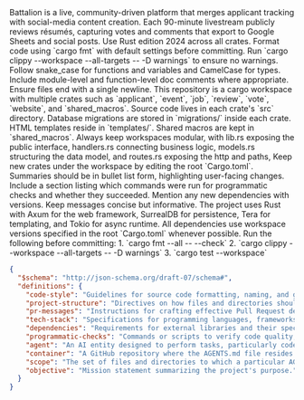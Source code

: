 <agent-spec>
  <objective>
    Battalion is a live, community-driven platform that merges applicant tracking
    with social-media content creation. Each 90-minute livestream publicly
    reviews résumés, capturing votes and comments that export to Google Sheets
    and social posts.
  </objective>
  <code-style>
    Use Rust edition 2024 across all crates. Format code using `cargo fmt` with default settings before committing. Run `cargo clippy --workspace --all-targets -- -D warnings` to ensure no warnings. Follow snake_case for functions and variables and CamelCase for types. Include module-level and function-level doc comments where appropriate. Ensure files end with a single newline.
  </code-style>
  <project-structure>
    This repository is a cargo workspace with multiple crates such as `applicant`, `event`, `job`, `review`, `vote`, `website`, and `shared_macros`. Source code lives in each crate's `src` directory. Database migrations are stored in `migrations/` inside each crate. HTML templates reside in `templates/`. Shared macros are kept in `shared_macros`. Always keep workspaces modular, with lib.rs exposing the public interface, handlers.rs connecting business logic, models.rs structuring the data model, and routes.rs exposing the http and paths, Keep new crates under the workspace by editing the root `Cargo.toml`.
  </project-structure>
  <pr-messages>
    Summaries should be in bullet list form, highlighting user-facing changes. Include a section listing which commands were run for programmatic checks and whether they succeeded. Mention any new dependencies with versions. Keep messages concise but informative.
  </pr-messages>
  <tech-stack>
    The project uses Rust with Axum for the web framework, SurrealDB for persistence, Tera for templating, and Tokio for async runtime. All dependencies use workspace versions specified in the root `Cargo.toml` whenever possible.
  </tech-stack>
  <programmatic-checks>
    Run the following before committing:
    1. `cargo fmt --all -- --check`
    2. `cargo clippy --workspace --all-targets -- -D warnings`
    3. `cargo test --workspace`
  </programmatic-checks>
</agent-spec>

```json
{
  "$schema": "http://json-schema.org/draft-07/schema#",
  "definitions": {
    "code-style": "Guidelines for source code formatting, naming, and general appearance.",
    "project-structure": "Directives on how files and directories should be organized.",
    "pr-messages": "Instructions for crafting effective Pull Request descriptions.",
    "tech-stack": "Specifications for programming languages, frameworks, and tools.",
    "dependencies": "Requirements for external libraries and their specific versions.",
    "programmatic-checks": "Commands or scripts to verify code quality, functionality, or adherence to standards.",
    "agent": "An AI entity designed to perform tasks, particularly code generation and modification.",
    "container": "A GitHub repository where the AGENTS.md file resides.",
    "scope": "The set of files and directories to which a particular AGENTS.md file's instructions apply.",
    "objective": "Mission statement summarizing the project's purpose."
  }
}
```
